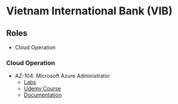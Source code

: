 # Vietnam International Bank (VIB)

## Roles

- Cloud Operation

### Cloud Operation

- AZ-104: Microsoft Azure Administrator
  - [Labs](https://github.com/MicrosoftLearning/AZ-104-MicrosoftAzureAdministrator/tree/master)
  - [Udemy Course](https://www.udemy.com/course/70533-azure/)
  - [Documentation](https://learn.microsoft.com/en-us/azure/?product=popular)
